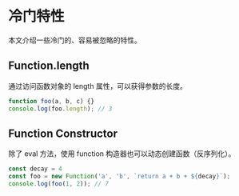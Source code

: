 # 冷门特性

本文介绍一些冷门的、容易被忽略的特性。

## Function.length

通过访问函数对象的 length 属性，可以获得参数的长度。

```js
function foo(a, b, c) {}
console.log(foo.length); // 3
```

## Function Constructor

除了 eval 方法，使用 function 构造器也可以动态创建函数（反序列化）。

```js
const decay = 4
const foo = new Function('a', 'b', `return a + b + ${decay}`);
console.log(foo(1, 2)); // 7
```
